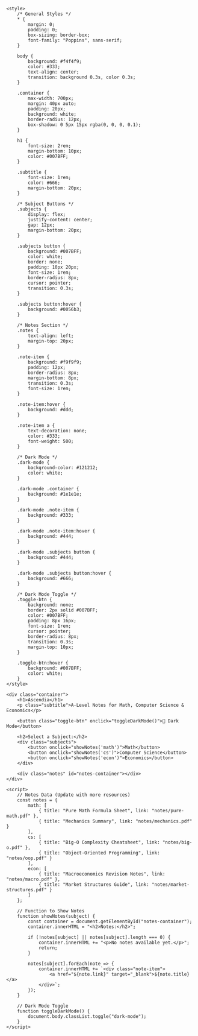 <!DOCTYPE html>
<html lang="en">
<head>
    <meta charset="UTF-8">
    <meta name="viewport" content="width=device-width, initial-scale=1.0">
    <title>Ascendia - A-Level Notes</title>

    <style>
        /* General Styles */
        * {
            margin: 0;
            padding: 0;
            box-sizing: border-box;
            font-family: "Poppins", sans-serif;
        }

        body {
            background: #f4f4f9;
            color: #333;
            text-align: center;
            transition: background 0.3s, color 0.3s;
        }

        .container {
            max-width: 700px;
            margin: 40px auto;
            padding: 20px;
            background: white;
            border-radius: 12px;
            box-shadow: 0 5px 15px rgba(0, 0, 0, 0.1);
        }

        h1 {
            font-size: 2rem;
            margin-bottom: 10px;
            color: #007BFF;
        }

        .subtitle {
            font-size: 1rem;
            color: #666;
            margin-bottom: 20px;
        }

        /* Subject Buttons */
        .subjects {
            display: flex;
            justify-content: center;
            gap: 12px;
            margin-bottom: 20px;
        }

        .subjects button {
            background: #007BFF;
            color: white;
            border: none;
            padding: 10px 20px;
            font-size: 1rem;
            border-radius: 8px;
            cursor: pointer;
            transition: 0.3s;
        }

        .subjects button:hover {
            background: #0056b3;
        }

        /* Notes Section */
        .notes {
            text-align: left;
            margin-top: 20px;
        }

        .note-item {
            background: #f9f9f9;
            padding: 12px;
            border-radius: 8px;
            margin-bottom: 8px;
            transition: 0.3s;
            font-size: 1rem;
        }

        .note-item:hover {
            background: #ddd;
        }

        .note-item a {
            text-decoration: none;
            color: #333;
            font-weight: 500;
        }

        /* Dark Mode */
        .dark-mode {
            background-color: #121212;
            color: white;
        }

        .dark-mode .container {
            background: #1e1e1e;
        }

        .dark-mode .note-item {
            background: #333;
        }

        .dark-mode .note-item:hover {
            background: #444;
        }

        .dark-mode .subjects button {
            background: #444;
        }

        .dark-mode .subjects button:hover {
            background: #666;
        }

        /* Dark Mode Toggle */
        .toggle-btn {
            background: none;
            border: 2px solid #007BFF;
            color: #007BFF;
            padding: 8px 16px;
            font-size: 1rem;
            cursor: pointer;
            border-radius: 8px;
            transition: 0.3s;
            margin-top: 10px;
        }

        .toggle-btn:hover {
            background: #007BFF;
            color: white;
        }
    </style>
</head>
<body>

    <div class="container">
        <h1>Ascendia</h1>
        <p class="subtitle">A-Level Notes for Math, Computer Science & Economics</p>

        <button class="toggle-btn" onclick="toggleDarkMode()">🌙 Dark Mode</button>

        <h2>Select a Subject:</h2>
        <div class="subjects">
            <button onclick="showNotes('math')">Math</button>
            <button onclick="showNotes('cs')">Computer Science</button>
            <button onclick="showNotes('econ')">Economics</button>
        </div>

        <div class="notes" id="notes-container"></div>
    </div>

    <script>
        // Notes Data (Update with more resources)
        const notes = {
            math: [
                { title: "Pure Math Formula Sheet", link: "notes/pure-math.pdf" },
                { title: "Mechanics Summary", link: "notes/mechanics.pdf" }
            ],
            cs: [
                { title: "Big-O Complexity Cheatsheet", link: "notes/big-o.pdf" },
                { title: "Object-Oriented Programming", link: "notes/oop.pdf" }
            ],
            econ: [
                { title: "Macroeconomics Revision Notes", link: "notes/macro.pdf" },
                { title: "Market Structures Guide", link: "notes/market-structures.pdf" }
            ]
        };

        // Function to Show Notes
        function showNotes(subject) {
            const container = document.getElementById("notes-container");
            container.innerHTML = "<h2>Notes:</h2>";

            if (!notes[subject] || notes[subject].length === 0) {
                container.innerHTML += "<p>No notes available yet.</p>";
                return;
            }

            notes[subject].forEach(note => {
                container.innerHTML += `<div class="note-item">
                    <a href="${note.link}" target="_blank">${note.title}</a>
                </div>`;
            });
        }

        // Dark Mode Toggle
        function toggleDarkMode() {
            document.body.classList.toggle("dark-mode");
        }
    </script>

</body>
</html> 

